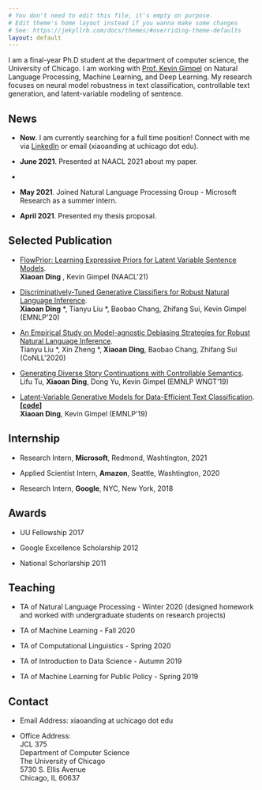 ```yaml
---
# You don't need to edit this file, it's empty on purpose.
# Edit theme's home layout instead if you wanna make some changes
# See: https://jekyllrb.com/docs/themes/#overriding-theme-defaults
layout: default 
---
```



I am a final-year Ph.D student at the department of computer science, the University of Chicago. I am working with <a href="https://ttic.uchicago.edu/~kgimpel/">Prof. Kevin Gimpel</a> on Natural Language Processing, Machine Learning, and Deep Learning. My research focuses on neural model robustness in text classification, controllable text generation, and latent-variable modeling of sentence.

## News

- **Now**. I am currently searching for a full time position! Connect with me via <a href="https://www.linkedin.com/in/xiaoan-ding-232061214/">LinkedIn</a> or email (xiaoanding at uchicago dot edu).

- **June 2021**. Presented at NAACL 2021 about my paper.
- 
- **May 2021**. Joined Natural Language Processing Group - Microsoft Research as a summer intern.

- **April 2021**. Presented my thesis proposal.

## Selected Publication

- [FlowPrior: Learning Expressive Priors for Latent Variable Sentence Models](https://www.aclweb.org/anthology/2021.naacl-main.259.pdf).  
**Xiaoan Ding** , Kevin Gimpel (NAACL'21)

- [Discriminatively-Tuned Generative Classifiers for Robust Natural Language Inference](http://arxiv.org/abs/2010.03760).  
**Xiaoan Ding** *, Tianyu Liu *, Baobao Chang, Zhifang Sui, Kevin Gimpel (EMNLP'20)

- [An Empirical Study on Model-agnostic Debiasing Strategies for Robust Natural Language Inference](https://arxiv.org/abs/2010.03777).<br>
    Tianyu Liu *, Xin Zheng *, **Xiaoan Ding**, Baobao Chang, Zhifang Sui (CoNLL'2020)

- [Generating Diverse Story Continuations with Controllable Semantics](https://arxiv.org/abs/1909.13434).  
Lifu Tu, **Xiaoan Ding**, Dong Yu, Kevin Gimpel (EMNLP WNGT'19)  

- [Latent-Variable Generative Models for Data-Efficient Text Classification](https://arxiv.org/abs/1910.00382).  
**[[code](https://github.com/AnnDing/Generative_classifier)]**  
**Xiaoan Ding**, Kevin Gimpel (EMNLP'19)


## Internship

- Research Intern, **Microsoft**, Redmond, Washtington, 2021

- Applied Scientist Intern, **Amazon**, Seattle, Washtington, 2020

- Research Intern, **Google**, NYC, New York, 2018

## Awards

- UU Fellowship 2017

- Google Excellence Scholarship 2012

- National Schorlarship 2011

## Teaching

- TA of Natural Language Processing - Winter 2020 (designed homework and worked with undergraduate students on research projects)

- TA of Machine Learning - Fall 2020

- TA of Computational Linguistics - Spring 2020

- TA of Introduction to Data Science - Autumn 2019

- TA of Machine Learning for Public Policy - Spring 2019

## Contact

- Email Address: xiaoanding at uchicago dot edu

- Office Address: <br/>
   JCL 375 <br/>
   Department of Computer Science <br/>
   The University of Chicago <br/>
   5730 S. Ellis Avenue <br/>
   Chicago, IL 60637 <br/>



